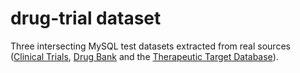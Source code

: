# drug-trial dataset

Three intersecting MySQL test datasets extracted from real sources ([Clinical Trials][ct],
[Drug Bank][db] and the [Therapeutic Target Database][ttd]).

[ct]: http://clinicaltrials.gov/ "ClinicalTrials.gov"
[db]: http://www.drugbank.ca/ "DrugBank"
[ttd]: http://bidd.nus.edu.sg/group/cjttd/ "Therapeutic Target Database"
